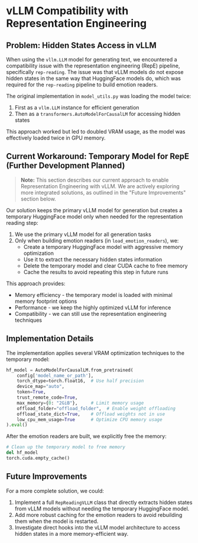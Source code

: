 # vLLM Compatibility with Representation Engineering

## Problem: Hidden States Access in vLLM

When using the `vllm.LLM` model for generating text, we encountered a compatibility issue with the representation engineering (RepE) pipeline, specifically `rep-reading`. The issue was that vLLM models do not expose hidden states in the same way that HuggingFace models do, which was required for the `rep-reading` pipeline to build emotion readers.

The original implementation in `model_utils.py` was loading the model twice:

1. First as a `vllm.LLM` instance for efficient generation
2. Then as a `transformers.AutoModelForCausalLM` for accessing hidden states

This approach worked but led to doubled VRAM usage, as the model was effectively loaded twice in GPU memory.

## Current Workaround: Temporary Model for RepE (Further Development Planned)

> **Note:** This section describes our current approach to enable Representation Engineering with vLLM. We are actively exploring more integrated solutions, as outlined in the "Future Improvements" section below.

Our solution keeps the primary vLLM model for generation but creates a temporary HuggingFace model only when needed for the representation reading step:

1. We use the primary vLLM model for all generation tasks
2. Only when building emotion readers (in `load_emotion_readers`), we:
   - Create a temporary HuggingFace model with aggressive memory optimization
   - Use it to extract the necessary hidden states information
   - Delete the temporary model and clear CUDA cache to free memory
   - Cache the results to avoid repeating this step in future runs

This approach provides:
- Memory efficiency - the temporary model is loaded with minimal memory footprint options
- Performance - we keep the highly optimized vLLM for inference
- Compatibility - we can still use the representation engineering techniques

## Implementation Details

The implementation applies several VRAM optimization techniques to the temporary model:

```python
hf_model = AutoModelForCausalLM.from_pretrained(
    config['model_name_or_path'], 
    torch_dtype=torch.float16,  # Use half precision
    device_map="auto",
    token=True, 
    trust_remote_code=True,
    max_memory={0: "2GiB"},     # Limit memory usage
    offload_folder="offload_folder",  # Enable weight offloading
    offload_state_dict=True,    # Offload weights not in use
    low_cpu_mem_usage=True      # Optimize CPU memory usage
).eval()
```

After the emotion readers are built, we explicitly free the memory:

```python
# Clean up the temporary model to free memory
del hf_model
torch.cuda.empty_cache()
```

## Future Improvements

For a more complete solution, we could:

1. Implement a full `RepReadingVLLM` class that directly extracts hidden states from vLLM models without needing the temporary HuggingFace model.
2. Add more robust caching for the emotion readers to avoid rebuilding them when the model is restarted.
3. Investigate direct hooks into the vLLM model architecture to access hidden states in a more memory-efficient way. 